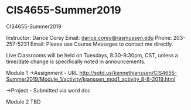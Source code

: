 # CIS4655-Summer2019
 CIS4655-Summer2019


Instructor: Darice Corey
Email: darice.corey@rasmussen.edu
Phone: 203-257-5231
Email: Please use Course Messages to contact me directly.

Live Classrooms will be held on Tuesdays, 8:30-9:30pm, CST, unless a time/date change is specifically noted in announcements.


Module 1
->Assignment - URL http://sotd.us/kennethjanssen/CIS4655-Summer2019/Module_1/activity/kjanssen_mod1_activity_8-8-2019.html

->Project - Submitted via word doc

Module 2
TBD
